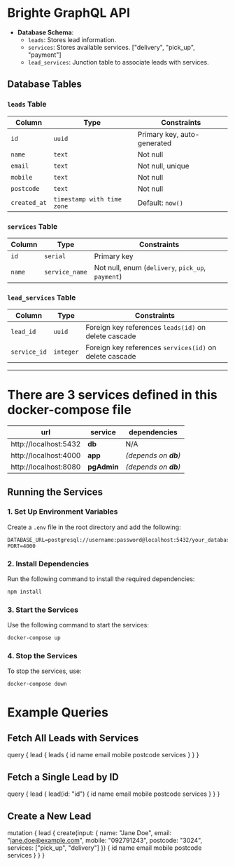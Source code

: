 # Brighte GraphQL API

- **Database Schema**:
  - `leads`: Stores lead information.
  - `services`: Stores available services. ["delivery", "pick_up", "payment"]
  - `lead_services`: Junction table to associate leads with services.

## Database Tables

### `leads` Table
| Column      | Type    | Constraints                |
|-------------|---------|--------------------------- |
| `id`        | `uuid`  | Primary key, auto-generated |
| `name`      | `text`  | Not null                   |
| `email`     | `text`  | Not null, unique           |
| `mobile`    | `text`  | Not null                   |
| `postcode`  | `text`  | Not null                   |
| `created_at`| `timestamp with time zone` | Default: `now()` |

### `services` Table
| Column      | Type          | Constraints                |
|-------------|---------------|--------------------------- |
| `id`        | `serial`      | Primary key                |
| `name`      | `service_name`| Not null, enum (`delivery`, `pick_up`, `payment`) |

### `lead_services` Table
| Column      | Type    | Constraints                |
|-------------|---------|--------------------------- |
| `lead_id`   | `uuid`  | Foreign key references `leads(id)` on delete cascade |
| `service_id`| `integer` | Foreign key references `services(id)` on delete cascade |

---



# There are 3 services defined in this docker-compose file

| url                   | service     | dependencies          |
| --------------------- | ----------- | --------------------- |
| http://localhost:5432 | **db**      | N/A                   |
| http://localhost:4000 | **app**     | _(depends on **db**)_ |
| http://localhost:8080 | **pgAdmin** | _(depends on **db**)_ |

## Running the Services

### 1. Set Up Environment Variables

Create a `.env` file in the root directory and add the following:

```env
DATABASE_URL=postgresql://username:password@localhost:5432/your_database
PORT=4000
```

### 2. Install Dependencies

Run the following command to install the required dependencies:

```bash
npm install
```

### 3. Start the Services

Use the following command to start the services:

```bash
docker-compose up
```

### 4. Stop the Services

To stop the services, use:

```bash
docker-compose down
```


# Example Queries

## Fetch All Leads with Services
query {
  lead {
    leads {
      id
      name
      email
      mobile
      postcode
      services
    }
  }
}



## Fetch a Single Lead by ID
query {
  lead {
    lead(id: "id") {
      id
      name
      email
      mobile
      postcode
      services
    }
  }
}


## Create a New Lead
mutation {
  lead {
    create(input: {
      name: "Jane Doe",
      email: "jane.doe@example.com",
      mobile: "092791243",
      postcode: "3024",
      services: ["pick_up", "delivery"]
    }) {
      id
      name
      email
      mobile
      postcode
      services
    }
  }
}